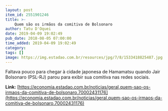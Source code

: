 ```yaml
---
layout: post
item_id: 2551901246
title: >-
    Quem são os irmãos da comitiva de Bolsonaro
author: Tatu D'Oquei
date: 2019-04-09 19:02:49
pub_date: 2018-08-05 07:00:00
time_added: 2019-04-09 19:02:49
category: 
tags: []
image: https://img.estadao.com.br/resources/jpg/7/8/1533418825487.jpg
---
```


Faltava pouco para chegar à cidade japonesa de Hamamatsu quando Jair Bolsonaro (PSL-RJ) parou para exibir sua comitiva nas redes sociais.

**Link:** [https://economia.estadao.com.br/noticias/geral,quem-sao-os-irmaos-da-comitiva-de-bolsonaro,70002431176](https://economia.estadao.com.br/noticias/geral,quem-sao-os-irmaos-da-comitiva-de-bolsonaro,70002431176)

